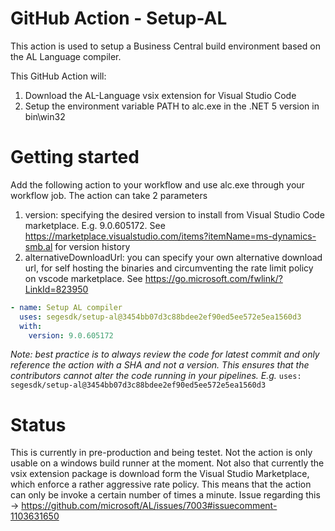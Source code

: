 # GitHub Action - Setup-AL
This action is used to setup a Business Central build environment based on the AL Language compiler. 

This GitHub Action will:
  1. Download the AL-Language vsix extension for Visual Studio Code
  2. Setup the environment variable PATH to alc.exe in the .NET 5 version in bin\win32
 

# Getting started

Add the following action to your workflow and use alc.exe through your workflow job. The action can take 2 parameters

1. version: specifying the desired version to install from Visual Studio Code marketplace. E.g. 9.0.605172. See https://marketplace.visualstudio.com/items?itemName=ms-dynamics-smb.al for version history
2. alternativeDownloadUrl: you can specify your own alternative download url, for self hosting the binaries and circumventing the rate limit policy on vscode marketplace. See https://go.microsoft.com/fwlink/?LinkId=823950

```yaml
- name: Setup AL compiler
  uses: segesdk/setup-al@3454bb07d3c88bdee2ef90ed5ee572e5ea1560d3
  with:
    version: 9.0.605172
```
*Note: best practice is to always review the code for latest commit and only reference the action with a SHA and not a version. This ensures that the contributors cannot alter the code running in your pipelines. E.g.*
```uses: segesdk/setup-al@3454bb07d3c88bdee2ef90ed5ee572e5ea1560d3```
 

# Status
This is currently in pre-production and being testet. Not the action is only usable on a windows build runner at the moment. Not also that currently the vsix extension package is download form the Visual Studio Marketplace, which enforce a rather aggressive rate policy. This means that the action can only be invoke a certain number of times a minute. Issue regarding this -> https://github.com/microsoft/AL/issues/7003#issuecomment-1103631650
